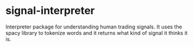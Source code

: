 # signal-interpreter
Interpreter package for understanding human trading signals. It uses the spacy library to tokenize words and it returns what kind of signal it thinks it is.

